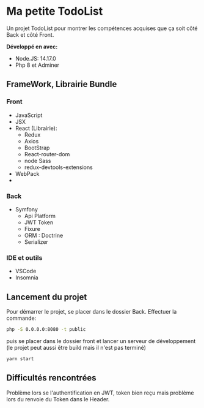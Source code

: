 # Ma petite TodoList

Un projet TodoList pour montrer les compétences acquises que ça soit côté Back et côté Front.

**Développé en avec:**
- Node.JS: 14.17.0
- Php 8 et Adminer


## FrameWork, Librairie Bundle

### Front

- JavaScript
- JSX
- React (Librairie):
    - Redux
    - Axios
    - BootStrap
    - React-router-dom
    - node Sass
    - redux-devtools-extensions
- WebPack
- 
### Back

- Symfony
  - Api Platform
  - JWT Token
  - Fixure
  - ORM : Doctrine
  - Serializer

### IDE et outils

- VSCode
- Insomnia
  
## Lancement du projet

Pour démarrer le projet, se placer dans le dossier Back.
Effectuer la commande:

```bash
php -S 0.0.0.0:8080 -t public
```

puis se placer dans le dossier front et lancer un serveur de développement (le projet peut aussi être build mais il n'est pas terminé)

```bash
yarn start
```

## Difficultés rencontrées

Problème lors se l'authentification en JWT, token bien reçu mais problème lors du renvoie du Token dans le Header.
